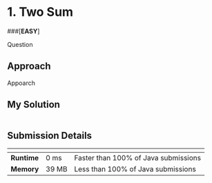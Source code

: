 # 1. Two Sum 

###[**EASY**]

Question

## Approach

Appoarch

## My Solution

````java

````

## Submission Details

| <!-- -->    | <!-- --> | <!-- -->                             |
|-------------|----------|--------------------------------------|
| **Runtime** | 0 ms     | Faster than 100% of Java submissions | 
| **Memory**  | 39 MB    | Less than 100% of Java submissions   |









